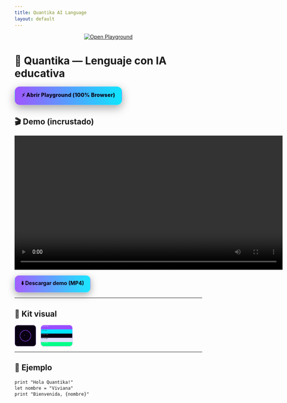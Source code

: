 ```yaml
---
title: Quantika AI Language
layout: default
---
```


<p align="center">
  <a href="./playground.html">
    <img alt="Open Playground" src="https://img.shields.io/badge/⚡_Open_Playground-Quantika-9A4DFF?style=for-the-badge">
  </a>
</p>

# 🌌 Quantika — Lenguaje con IA educativa

<p style="margin:12px 0 18px">
  <a href="./playground.html" style="
    display:inline-block; padding:12px 18px; border-radius:14px;
    background:linear-gradient(90deg, rgba(154,77,255,.95), rgba(0,229,255,.95));
    color:#0A0014; text-decoration:none; font-weight:800; letter-spacing:.2px;
    border:1px solid rgba(224,224,255,.35);
    box-shadow:0 8px 24px rgba(0,0,0,.35);
  ">⚡ Abrir Playground (100% Browser)</a>
</p>

## 🎬 Demo (incrustado)
<video width="720" controls>
  <source src="assets/quantika-demo.mp4" type="video/mp4">
  Tu navegador no soporta el tag de video.
</video>

<div style="margin-top:12px">
  <a href="assets/quantika-demo.mp4" download style="
    display:inline-block; padding:10px 16px; border-radius:12px;
    background:linear-gradient(90deg, rgba(154,77,255,.9), rgba(0,229,255,.9));
    color:#0A0014; text-decoration:none; font-weight:700;
    border:1px solid rgba(224,224,255,.35);
    box-shadow: 0 6px 20px rgba(0,0,0,.35);">
    ⬇️ Descargar demo (MP4)
  </a>
</div>

---

## 🎨 Kit visual
<div style="display:flex; gap:12px; align-items:center; flex-wrap:wrap">
  <img src="assets/quantika-logo.gif" alt="logo animado" style="max-height:56px; border-radius:8px; border:1px solid rgba(154,77,255,.35)">
  <img src="assets/palette.png" alt="paleta de colores" style="max-height:56px; border-radius:8px; border:1px solid rgba(154,77,255,.35)">
</div>

---

## 🧪 Ejemplo
```qk
print "Hola Quantika!"
let nombre = "Viviana"
print "Bienvenida, {nombre}"
```
